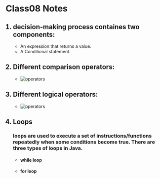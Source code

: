 # **Class08 Notes** #

<ol>

## <li> decision-making process containes two components: </li> ##

- An expression that returns a value.
- A Conditional statement.

## <li> Different comparison operators:  </li> ##


- ![operators](https://www.lifewire.com/thmb/7iOKrK5_6nRJhCeMzskKG3N4TB4=/1201x640/filters:no_upscale():max_bytes(150000):strip_icc()/excel-google-spreadsheets-comparison-operators-583c9dae5f9b58d5b189efb0.jpg)

## <li> Different logical operators: </li> ##


- ![operators](https://programmingwithbabu.files.wordpress.com/2017/09/logical_operator_in_c.jpg)


## <li> Loops </li> ##

### loops are used to execute a set of instructions/functions repeatedly when some conditions become true. There are three types of loops in Java. ###

- #### while loop ####
- #### for loop #### 




</ol>



